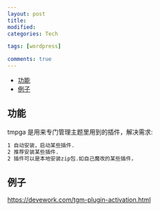 ```yaml
---
layout: post
title:
modified:
categories: Tech

tags: [wordpress]

comments: true
---
```


<!-- TOC -->

- [功能](#功能)
- [例子](#例子)

<!-- /TOC -->

## 功能

tmpga 是用来专门管理主题里用到的插件，解决需求:

```sh
1 自动安装，启动某些插件.
2 推荐安装某些插件.
2 插件可以是本地安装zip包.如自己魔改的某些插件，
```

## 例子

<https://devework.com/tgm-plugin-activation.html>

